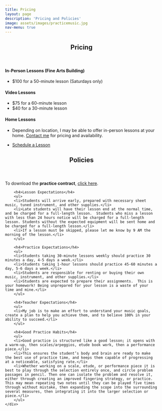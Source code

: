 ```yaml
---
title: Pricing
layout: page
description: 'Pricing and Policies'
image: assets/images/practicemusic.jpg
nav-menu: true
---
```


<!-- Main -->
<div id="main">

<!-- One -->
<section id="one">
	<div class="inner">
		<header class="major">
			<h2>Pricing</h2>
		</header>
		<h4>In-Person Lessons (Fine Arts Building)</h4>
		<ul>
		<li>$100 for a 50-minute lesson (Saturdays only)</li>
		</ul>
		<h4>Video Lessons</h4>
		<ul>
		<li>$75 for a 60-minute lesson</li>
		<li>$40 for a 30-minute lesson</li>
		</ul>
		<h4>Home Lessons</h4>
		<ul>
		<li>Depending on location, I may be able to offer in-person lessons at your home.  <a href="#footer">Contact me</a> for pricing and availability.</li>
		</ul>
		<ul class="actions">
			<li><a href="schedule.html" class="button next scrolly">Schedule a Lesson</a></li>
		</ul>
	</div>
</section>

<!-- Two -->
<section id="two">
	<div class="inner">
		<header class="major">
			<h2>Policies</h2>
		</header>
		<p>To download the <strong>practice contract</strong>, <a href="assets/files/Practice Contract.docx">click here</a>.</p>

		<h4>Lesson Expectations</h4>
		<ul>
		<li>Students will arrive early, prepared with necessary sheet music, tuned instrument, and other supplies.</li>
		<li>Late students will have their lesson end at the normal time, and be charged for a full-length lesson.  Students who miss a lesson with less than 24 hours notice will be charged for a full-length lesson. Students without the expected equipment will be sent home and be charged for a full-length lesson.</li>
		<li>If a lesson must be skipped, please let me know by 9 AM the morning of the lesson.</li>
		</ul>

		<h4>Practice Expectations</h4>
		<ul>
		<li>Students taking 30-minute lessons weekly should practice 30 minutes a day, 4-5 days a week.</li>
		<li>Students taking 1-hour lessons should practice 45-60 minutes a day, 5-6 days a week.</li>
		<li>Students are responsible for renting or buying their own music, instrument, and other supplies.</li>
		<li>Students are expected to prepare their assignments.  This is your homework! Being unprepared for your lesson is a waste of your time and mine.</li>
		</ul>

		<h4>Teacher Expectations</h4>
		<ul>
		<li>My job is to make an effort to understand your music goals, create a plan to help you achieve them, and to believe 100% in your ability to succeed.</li>
		</ul>

		<h4>Good Practice Habits</h4>
		<ul>
		<li>Good practice is structured like a good lesson; it opens with a warm-up, then scales/arpeggios, etude book work, then a performance piece.</li>
		<li>This ensures the student’s body and brain are ready to make the best use of practice time, and keeps them capable of progressing at a noticeable, satisfying rate.</li>
		<li>Whether working on a scale, etude, or performance piece it is best to play through the selection entirely once, and circle problem passages in pencil. Then one can isolate the problem and resolve it, either through creating an improved fingering strategy, or practice.  This may mean repeating two notes until they can be played five times through without mistake, then expanding the scope into the surrounding several measures, then integrating it into the larger selection or piece.</li>
		</ul>
	</div>
</section>

</div>